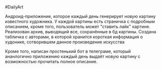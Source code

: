 #DailyArt

Андроид-приложение, которое каждый день генерирует новую картину известного художника. 
У каждой картины есть страничка с подробным описанием, кроме того, пользователь может "ставить лайк" картине.
Реализован архив, выводящий все, сохранённые в бд картины.
Создана табличка с авторами, в которой хранится короткая информация о худонике, сотворившем данное произведение искусства

Кроме того, написан простенький бот в телеграме, который ананлогично приложению каждый день выдаёт новую картину с возможностью прочитать полное описание.
